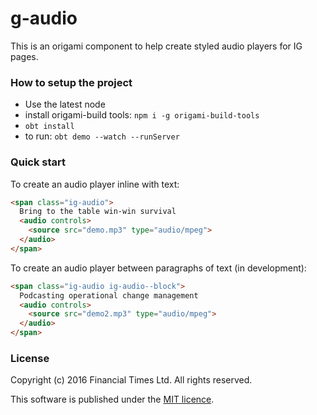 # g-audio

This is an origami component to help create styled audio players for IG pages. 

### How to setup the project

- Use the latest node
- install origami-build tools: `npm i -g origami-build-tools`
- `obt install`
- to run: `obt demo --watch --runServer`

### Quick start

To create an audio player inline with text: 

```html
<span class="ig-audio">
  Bring to the table win-win survival
  <audio controls>
    <source src="demo.mp3" type="audio/mpeg">
  </audio>
</span>
```

To create an audio player between paragraphs of text (in development): 

```html
<span class="ig-audio ig-audio--block">
  Podcasting operational change management
  <audio controls>
    <source src="demo2.mp3" type="audio/mpeg">
  </audio>
</span>
```

### License

Copyright (c) 2016 Financial Times Ltd. All rights reserved.

This software is published under the [MIT licence](http://opensource.org/licenses/MIT).
